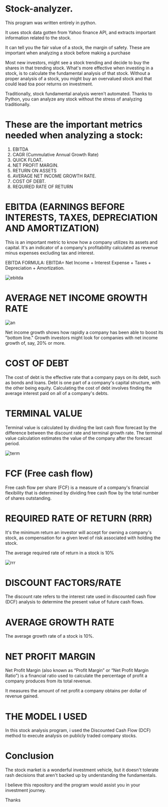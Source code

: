 # Stock-analyzer.
This program was written entirely in python.

It uses stock data gotten from Yahoo finance API, and extracts important information related to the stock.

It can tell you the fair value of a stock, the margin of safety. These are important when analyzing a stock before making a purchase

Most new investors, might see a stock trending and decide to buy the shares in that trending stock.
What's more effective when investing in a stock, is to calculate the fundamental analysis of that stock. 
Without a proper analysis of a stock, you might buy an overvalued stock and that could lead toa poor returns on investment.

Traditionally, stock fundamental analysis weren't automated. Thanks to Python, you can analyze any stock without the stress of analyzing traditionally.

# These are the important metrics needed when analyzing a stock:

1. EBITDA
2. CAGR (Cummulative Annual Growth Rate)
3. QUICK FLOAT.
4. NET PROFIT MARGIN.
5. RETURN ON ASSETS
6. AVERAGE NET INCOME GROWTH RATE.
7. COST OF DEBT.
8. REQUIRED RATE OF RETURN


# EBITDA (EARNINGS BEFORE INTERESTS, TAXES, DEPRECIATION AND AMORTIZATION)
This is an important metric to know how a company utilizes its assets and capital.
It's an indicator of a company's profitability calculated as revenue minus expenses excluding tax and interest.

EBITDA FORMULA:
EBITDA= Net Income + Interest Expense + Taxes + Depreciation + Amortization.

![ebitda](https://user-images.githubusercontent.com/56232734/193130196-e502d97e-b123-4cb2-82d5-55e9e13ecb09.PNG)


# AVERAGE NET INCOME GROWTH RATE

![an](https://user-images.githubusercontent.com/56232734/193132319-bc6fb1c8-b9f1-476f-a2df-4d65aa334450.PNG)


Net income growth shows how rapidly a company has been able to boost its "bottom line." 
Growth investors might look for companies with net income growth of, say, 20% or more.

# COST OF DEBT
The cost of debt is the effective rate that a company pays on its debt, such as bonds and loans. Debt is one part of a company's capital structure, with the other being equity. 
Calculating the cost of debt involves finding the average interest paid on all of a company's debts.

# TERMINAL VALUE

Terminal value is calculated by dividing the last cash flow forecast by the difference between the discount rate and terminal growth rate. 
The terminal value calculation estimates the value of the company after the forecast period.


![term](https://user-images.githubusercontent.com/56232734/193134052-e49e4301-03b5-48a1-9e3d-0622eaebf9a1.PNG)



# FCF (Free cash flow)


Free cash flow per share (FCF) is a measure of a company's financial flexibility that is determined by dividing free cash flow by the total number of shares outstanding.

# REQUIRED RATE OF RETURN (RRR)

It's the minimum return an investor will accept for owning a company's stock, as compensation for a given level of risk associated with holding the stock.

The average required rate of return in a stock is 10%


![rrr](https://user-images.githubusercontent.com/56232734/193135538-1a23cdd3-d8b4-402b-887c-9b532223719c.PNG)




# DISCOUNT FACTORS/RATE
The discount rate refers to the interest rate used in discounted cash flow (DCF) analysis to determine the present value of future cash flows.

# AVERAGE GROWTH RATE
The average growth rate of a stock is 10%.

# NET PROFIT MARGIN
Net Profit Margin (also known as “Profit Margin” or “Net Profit Margin Ratio”) is a financial ratio used to calculate the percentage of profit a company produces from its total revenue.

It measures the amount of net profit a company obtains per dollar of revenue gained.

# THE MODEL I USED
In this stock analysis program, i used the Discounted Cash Flow (DCF) method to execute analysis on publicly traded company stocks.

# Conclusion
The stock market is a wonderful investment vehicle, but it doesn't tolerate rash decisions that aren't backed up by understanding the fundamentals.


I believe this repository and the program would assist you in your investment journey.

Thanks
